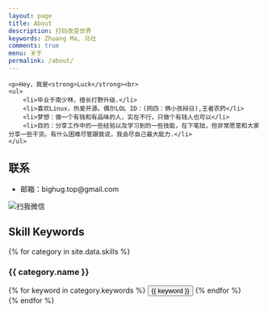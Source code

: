 ```yaml
---
layout: page
title: About
description: 打码改变世界
keywords: Zhuang Ma, 马壮
comments: true
menu: 关于
permalink: /about/
---
```



    <p>Hey，我是<strong>Luck</strong><br>
	<ul>
		<li>毕业于南少林，擅长打野升级.</li>
		<li>喜欢Linux，热爱开源。偶尔LOL ID：(网四：俩小孩辩日),王者农药</li>
		<li>梦想：做一个有钱和有品味的人，实在不行，只做个有钱人也可以</li>
		<li>目的：分享工作中的一些经验以及学习到的一些技能，在下笔拙，但非常愿意和大家分享一些干货。有什么困难尽管跟我说，我会尽自己最大能力.</li>
	</ul>

## 联系

<!--{% for website in site.data.social %}
* {{ website.sitename }}：[@{{ website.name }}]({{ website.url }})
{% endfor %}
-->

<p>
	<ul>
		<li>邮箱：bighug.top@gmail.com</li>
	</ul>
<img src="http://ocppiicaw.bkt.clouddn.com/me.jpg"  alt="扫我微信" />

## Skill Keywords

{% for category in site.data.skills %}
### {{ category.name }}
<div class="btn-inline">
{% for keyword in category.keywords %}
<button class="btn btn-outline" type="button">{{ keyword }}</button>
{% endfor %}
</div>
{% endfor %}
